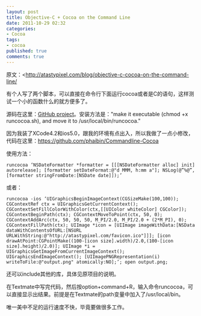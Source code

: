```yaml
---
layout: post
title: Objective-C + Cocoa on the Command Line
date: 2011-10-29 02:32
categories:
- Cocoa
tags:
- cocoa
published: true
comments: true
---
```

原文：<http://atastypixel.com/blog/objective-c-cocoa-on-the-command-line/

有个人写了两个脚本，可以直接在命令行下面运行cocoa或者是C的语句，这样测试一个小的函数什么的就方便多了。

源码在这里：[GitHub project](https://github.com/michaeltyson/Commandline-Cocoa)。安装方法是："make it executable (chmod +x runcocoa.sh), and move it to /usr/local/bin/runcocoa."

因为我装了XCode4.2和ios5.0，跟我的环境有点出入，所以我做了一点小修改，代码在这里：<https://github.com/phaibin/Commandline-Cocoa>

使用方法：

    runcocoa ‘NSDateFormatter *formatter = [[[NSDateFormatter alloc] init] autorelease]; [formatter setDateFormat:@"d MMM, h:mm a"]; NSLog(@”%@”, [formatter stringFromDate:[NSDate date]]);’

或者：

    runcocoa -ios ‘UIGraphicsBeginImageContext(CGSizeMake(100,100)); CGContextRef ctx = UIGraphicsGetCurrentContext(); CGContextSetFillColorWithColor(ctx,[[UIColor whiteColor] CGColor]); CGContextBeginPath(ctx); CGContextMoveToPoint(ctx, 50, 0); CGContextAddArc(ctx, 50, 50, 50, M_PI/2.0, M_PI/2.0 + (2*M_PI), 0); CGContextFillPath(ctx); UIImage *icon = [UIImage imageWithData:[NSData dataWithContentsOfURL:[NSURL URLWithString:@"http://atastypixel.com/favicon.ico"]]]; [icon drawAtPoint:CGPointMake((100-[icon size].width)/2.0,(100-[icon size].height)/2.0)]; UIImage *i = UIGraphicsGetImageFromCurrentImageContext(); UIGraphicsEndImageContext(); [UIImagePNGRepresentation(i) writeToFile:@"output.png" atomically:NO];’; open output.png;

还可以include其他的库，具体见原项目的说明。

在Textmate中写完代码，然后按option+command+R，输入命令runcocoa，可以直接显示出结果。前提是在Textmate的path变量中加入了/usr/local/bin。

唯一美中不足的运行速度不快，毕竟要做很多工作。
